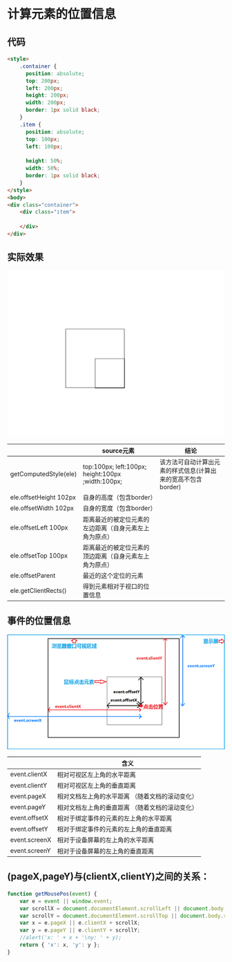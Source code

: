 # 计算元素的位置信息

## 代码
```html
<style>
    .container {
      position: absolute;
      top: 200px;
      left: 200px;
      height: 200px;
      width: 200px;
      border: 1px solid black;
    }
    .item {
      position: absolute;
      top: 100px;
      left: 100px;

      height: 50%;
      width: 50%;
      border: 1px solid black;
    }
</style>
<body>
<div class="container">
    <div class="item">

    </div>
</div>
```

## 实际效果
![img.png](img.png)


|                         | source元素                                          | 结论                                 | 
|-------------------------|---------------------------------------------------|------------------------------------|
| getComputedStyle(ele)   | top:100px; left:100px; height:100px ;width:100px; | 该方法可自动计算出元素的样式信息(计算出来的宽高不包含border) |
| ele.offsetHeight 102px  | 自身的高度（包含border）                                   |                                    |
| ele.offsetWidth  102px  | 自身的宽度（包含border）                                   |                                    |
| ele.offsetLeft    100px | 距离最近的被定位元素的左边距离（自身元素左上角为原点）                       |                                    |
| ele.offsetTop    100px  | 距离最近的被定位元素的顶边距离（自身元素左上角为原点）                       |                                    |
| ele.offsetParent        | 最近的这个定位的元素                                        |                                    |
| ele.getClientRects()    | 得到元素相对于视口的位置信息                                    |                                    |


## 事件的位置信息
![img_1.png](img_1.png)


|               | 含义                        |  
|---------------|---------------------------|
| event.clientX | 相对可视区左上角的水平距离             | 
| event.clientY | 相对可视区左上角的垂直距离             | 
| event.pageX   | 相对文档左上角的水平距离  （随着文档的滚动变化） | 
| event.pageY   | 相对文档左上角的垂直距离  （随着文档的滚动变化） |  
| event.offsetX | 相对于绑定事件的元素的左上角的水平距离       |  
| event.offsetY | 相对于绑定事件的元素的左上角的垂直距离       |  
| event.screenX | 相对于设备屏幕的左上角的水平距离          |  
| event.screenY | 相对于设备屏幕的左上角的垂直距离          |  

## (pageX,pageY)与(clientX,clientY)之间的关系：
```javascript
function getMousePos(event) {
    var e = event || window.event;
    var scrollX = document.documentElement.scrollLeft || document.body.scrollLeft;
    var scrollY = document.documentElement.scrollTop || document.body.scrollTop;
    var x = e.pageX || e.clientX + scrollX;
    var y = e.pageY || e.clientY + scrollY;
    //alert('x: ' + x + '\ny: ' + y);
    return { 'x': x, 'y': y };
}
```